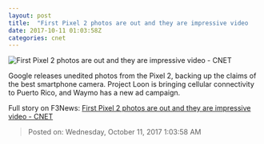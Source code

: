 ```yaml
---
layout: post
title:  "First Pixel 2 photos are out and they are impressive video     - CNET"
date: 2017-10-11 01:03:58Z
categories: cnet
---
```


![First Pixel 2 photos are out and they are impressive video     - CNET](https://cnet4.cbsistatic.com/img/dwinSD2qj_aT-NvLqAnIZieIJqA=/2017/10/10/4adca186-d249-4865-8f0d-d5f2cc4ef68e/goog145-3.jpg)

Google releases unedited photos from the Pixel 2, backing up the claims of the best smartphone camera. Project Loon is bringing cellular connectivity to Puerto Rico, and Waymo has a new ad campaign.


Full story on F3News: [First Pixel 2 photos are out and they are impressive video     - CNET](http://www.f3nws.com/n/3bpmCB)

> Posted on: Wednesday, October 11, 2017 1:03:58 AM
